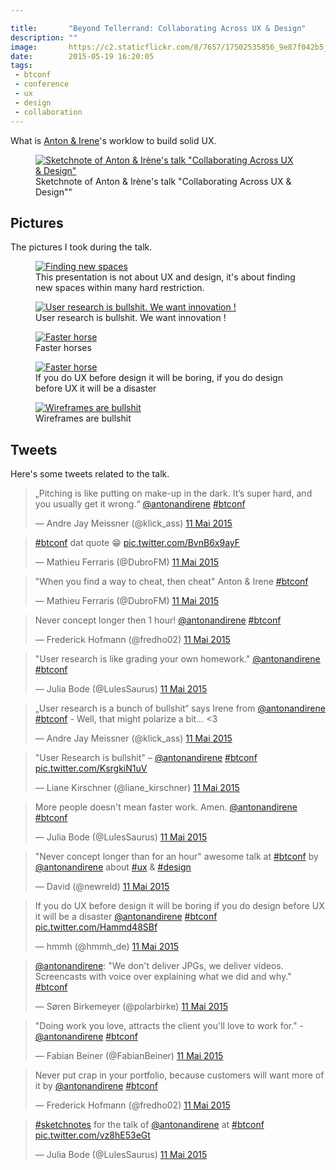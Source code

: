 ```yaml
---

title:       "Beyond Tellerrand: Collaborating Across UX & Design"
description: ""
image:       https://c2.staticflickr.com/8/7657/17502535856_9e87f042b5_z.jpg
date:        2015-05-19 16:20:05
tags:
 - btconf
 - conference
 - ux
 - design
 - collaboration
---
```


What is [Anton & Irene](https://twitter.com/antonandirene)'s worklow to build solid UX.

<figure>
  <a href="https://www.flickr.com/photos/alienlebarge/17341740478" title="Sketchnote of Anton &amp; Irène&#x27;s talk &quot;Collaborating Across UX &amp; Design&quot; by Cédric Aellen, sur Flickr"><img src="https://c1.staticflickr.com/9/8868/17341740478_f203fb9650_z.jpg" alt="Sketchnote of Anton &amp; Irène&#x27;s talk &quot;Collaborating Across UX &amp; Design&quot;"></a>
  <figcaption>Sketchnote of Anton &amp; Irène&#x27;s talk &quot;Collaborating Across UX &amp; Design&quot;"</figcaption>
</figure>

## Pictures

The pictures I took during the talk.

<figure>
  <a href="https://www.flickr.com/photos/alienlebarge/17502535856" title="Finding new spaces by Cédric Aellen, sur Flickr"><img src="https://c2.staticflickr.com/8/7657/17502535856_9e87f042b5_z.jpg" alt="Finding new spaces"></a>
  <figcaption>This presentation is not about UX and design, it's about finding new spaces within many hard restriction.</figcaption>
</figure>

<figure>
  <a href="https://www.flickr.com/photos/alienlebarge/16908570143" title="User research is bullshit. We want innovation ! by Cédric Aellen, sur Flickr"><img src="https://c2.staticflickr.com/6/5445/16908570143_e7c4480020_z.jpg" alt="User research is bullshit. We want innovation !"></a>
  <figcaption>User research is bullshit. We want innovation !</figcaption>
</figure>

<figure>
  <a href="https://www.flickr.com/photos/alienlebarge/17341303860" title="Faster horse by Cédric Aellen, sur Flickr"><img src="https://c2.staticflickr.com/6/5337/17341303860_4dfc409809_z.jpg" alt="Faster horse"></a>
  <figcaption>Faster horses</figcaption>
</figure>

<figure>
  <a href="https://www.flickr.com/photos/alienlebarge/17341303860" title="Faster horse by Cédric Aellen, sur Flickr"><img src="https://c2.staticflickr.com/6/5337/17341303860_4dfc409809_z.jpg" alt="Faster horse"></a>
  <figcaption>If you do UX before design it will be boring, if you do design before UX it will be a disaster</figcaption>
</figure>

<figure>
  <a href="https://www.flickr.com/photos/alienlebarge/17528878035" title="Wireframes are bullshit by Cédric Aellen, sur Flickr"><img src="https://c1.staticflickr.com/9/8865/17528878035_84fabbc69a_z.jpg" alt="Wireframes are bullshit"></a>
  <figcaption>Wireframes are bullshit</figcaption>
</figure>

## Tweets

Here's some tweets related to the talk.

<blockquote class="twitter-tweet" lang="fr"><p lang="en" dir="ltr">„Pitching is like putting on make-up in the dark. It’s super hard, and you usually get it wrong.“ <a href="https://twitter.com/antonandirene">@antonandirene</a> <a href="https://twitter.com/hashtag/btconf?src=hash">#btconf</a></p>&mdash; Andre Jay Meissner (@klick_ass) <a href="https://twitter.com/klick_ass/status/597769494057132032">11 Mai 2015</a></blockquote>
<script async src="//platform.twitter.com/widgets.js" charset="utf-8"></script>

<blockquote class="twitter-tweet" lang="fr"><p lang="en" dir="ltr"><a href="https://twitter.com/hashtag/btconf?src=hash">#btconf</a> dat quote 😁 <a href="https://t.co/BvnB6x9ayF">pic.twitter.com/BvnB6x9ayF</a></p>&mdash; Mathieu Ferraris (@DubroFM) <a href="https://twitter.com/DubroFM/status/597770149182201856">11 Mai 2015</a></blockquote>
<script async src="//platform.twitter.com/widgets.js" charset="utf-8"></script>

<blockquote class="twitter-tweet" lang="fr"><p lang="en" dir="ltr">&quot;When you find a way to cheat, then cheat&quot; Anton &amp; Irene <a href="https://twitter.com/hashtag/btconf?src=hash">#btconf</a></p>&mdash; Mathieu Ferraris (@DubroFM) <a href="https://twitter.com/DubroFM/status/597772559317397505">11 Mai 2015</a></blockquote>
<script async src="//platform.twitter.com/widgets.js" charset="utf-8"></script>

<blockquote class="twitter-tweet" lang="fr"><p lang="en" dir="ltr">Never concept longer then 1 hour! <a href="https://twitter.com/antonandirene">@antonandirene</a> <a href="https://twitter.com/hashtag/btconf?src=hash">#btconf</a></p>&mdash; Frederick Hofmann (@fredho02) <a href="https://twitter.com/fredho02/status/597772638384222209">11 Mai 2015</a></blockquote>
<script async src="//platform.twitter.com/widgets.js" charset="utf-8"></script>

<blockquote class="twitter-tweet" lang="fr"><p lang="en" dir="ltr">&quot;User research is like grading your own homework.&quot; <a href="https://twitter.com/antonandirene">@antonandirene</a> <a href="https://twitter.com/hashtag/btconf?src=hash">#btconf</a></p>&mdash; Julia Bode (@LulesSaurus) <a href="https://twitter.com/LulesSaurus/status/597773379551244288">11 Mai 2015</a></blockquote>
<script async src="//platform.twitter.com/widgets.js" charset="utf-8"></script>

<blockquote class="twitter-tweet" lang="fr"><p lang="en" dir="ltr">„User research is a bunch of bullshit“ says Irene from <a href="https://twitter.com/antonandirene">@antonandirene</a> <a href="https://twitter.com/hashtag/btconf?src=hash">#btconf</a> - Well, that might polarize a bit… &lt;3</p>&mdash; Andre Jay Meissner (@klick_ass) <a href="https://twitter.com/klick_ass/status/597773522736435200">11 Mai 2015</a></blockquote>
<script async src="//platform.twitter.com/widgets.js" charset="utf-8"></script>

<blockquote class="twitter-tweet" lang="fr"><p lang="en" dir="ltr">&quot;User Research is bullshit&quot; – <a href="https://twitter.com/antonandirene">@antonandirene</a> <a href="https://twitter.com/hashtag/btconf?src=hash">#btconf</a> <a href="https://t.co/KsrgkiN1uV">pic.twitter.com/KsrgkiN1uV</a></p>&mdash; Liane Kirschner (@liane_kirschner) <a href="https://twitter.com/liane_kirschner/status/597773841402855425">11 Mai 2015</a></blockquote>
<script async src="//platform.twitter.com/widgets.js" charset="utf-8"></script>

<blockquote class="twitter-tweet" lang="fr"><p lang="en" dir="ltr">More people doesn&#39;t mean faster work. Amen. <a href="https://twitter.com/antonandirene">@antonandirene</a> <a href="https://twitter.com/hashtag/btconf?src=hash">#btconf</a></p>&mdash; Julia Bode (@LulesSaurus) <a href="https://twitter.com/LulesSaurus/status/597776580979589120">11 Mai 2015</a></blockquote>
<script async src="//platform.twitter.com/widgets.js" charset="utf-8"></script>

<blockquote class="twitter-tweet" lang="fr"><p lang="en" dir="ltr">&quot;Never concept longer than for an hour&quot; awesome talk at <a href="https://twitter.com/hashtag/btconf?src=hash">#btconf</a> by <a href="https://twitter.com/antonandirene">@antonandirene</a> about <a href="https://twitter.com/hashtag/ux?src=hash">#ux</a> &amp; <a href="https://twitter.com/hashtag/design?src=hash">#design</a></p>&mdash; David (@newreld) <a href="https://twitter.com/newreld/status/597777052155142144">11 Mai 2015</a></blockquote>
<script async src="//platform.twitter.com/widgets.js" charset="utf-8"></script>

<blockquote class="twitter-tweet" lang="fr"><p lang="en" dir="ltr">If you do UX before design it will be boring if you do design before UX it will be a disaster <a href="https://twitter.com/antonandirene">@antonandirene</a> <a href="https://twitter.com/hashtag/btconf?src=hash">#btconf</a> <a href="https://t.co/Hammd48SBf">pic.twitter.com/Hammd48SBf</a></p>&mdash; hmmh (@hmmh_de) <a href="https://twitter.com/hmmh_de/status/597777383022850048">11 Mai 2015</a></blockquote>
<script async src="//platform.twitter.com/widgets.js" charset="utf-8"></script>

<blockquote class="twitter-tweet" lang="fr"><p lang="en" dir="ltr"><a href="https://twitter.com/antonandirene">@antonandirene</a>: &quot;We don&#39;t deliver JPGs, we deliver videos. Screencasts with voice over explaining what we did and why.&quot; <a href="https://twitter.com/hashtag/btconf?src=hash">#btconf</a></p>&mdash; Søren Birkemeyer (@polarbirke) <a href="https://twitter.com/polarbirke/status/597778403476004865">11 Mai 2015</a></blockquote>
<script async src="//platform.twitter.com/widgets.js" charset="utf-8"></script>

<blockquote class="twitter-tweet" lang="fr"><p lang="en" dir="ltr">&quot;Doing work you love, attracts the client you&#39;ll love to work for.&quot; -<a href="https://twitter.com/antonandirene">@antonandirene</a> <a href="https://twitter.com/hashtag/btconf?src=hash">#btconf</a></p>&mdash; Fabian Beiner (@FabianBeiner) <a href="https://twitter.com/FabianBeiner/status/597778710360694784">11 Mai 2015</a></blockquote>
<script async src="//platform.twitter.com/widgets.js" charset="utf-8"></script>

<blockquote class="twitter-tweet" lang="fr"><p lang="en" dir="ltr">Never put crap in your portfolio, because customers will want more of it by <a href="https://twitter.com/antonandirene">@antonandirene</a> <a href="https://twitter.com/hashtag/btconf?src=hash">#btconf</a></p>&mdash; Frederick Hofmann (@fredho02) <a href="https://twitter.com/fredho02/status/597778757894680576">11 Mai 2015</a></blockquote>
<script async src="//platform.twitter.com/widgets.js" charset="utf-8"></script>

<blockquote class="twitter-tweet" lang="fr"><p lang="en" dir="ltr"><a href="https://twitter.com/hashtag/sketchnotes?src=hash">#sketchnotes</a> for the talk of <a href="https://twitter.com/antonandirene">@antonandirene</a> at <a href="https://twitter.com/hashtag/btconf?src=hash">#btconf</a> <a href="https://t.co/vz8hE53eGt">pic.twitter.com/vz8hE53eGt</a></p>&mdash; Julia Bode (@LulesSaurus) <a href="https://twitter.com/LulesSaurus/status/597786824078192640">11 Mai 2015</a></blockquote>
<script async src="//platform.twitter.com/widgets.js" charset="utf-8"></script>
